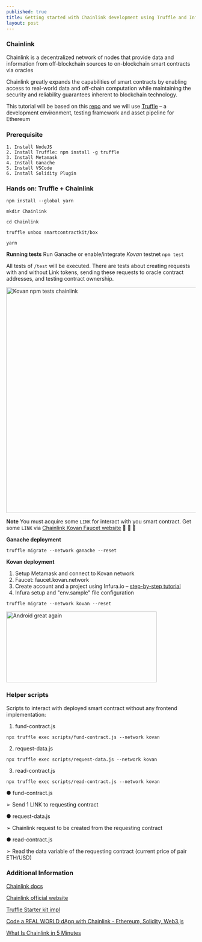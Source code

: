 ```yaml
---
published: true
title: Getting started with Chainlink development using Truffle and Infura
layout: post
---
```


### Chainlink
Chainlink is a decentralized network of nodes that provide data and
information from off-blockchain sources to on-blockchain smart
contracts via oracles

Chainlink greatly expands the capabilities of smart contracts by enabling access to real-world data and off-chain computation while maintaining the security and reliability guarantees inherent to blockchain technology.

This tutorial will be based on this [repo] and we will use [Truffle] – a development environment, testing framework and asset pipeline for Ethereum 

### Prerequisite
    1. Install NodeJS
    2. Install Truffle: npm install -g truffle
    3. Install Metamask
    4. Install Ganache
    5. Install VSCode
    6. Install Solidity Plugin


### Hands on: Truffle + Chainlink
`npm install --global yarn`

`mkdir Chainlink`

`cd Chainlink`

`truffle unbox smartcontractkit/box`

`yarn`

**Running tests**
Run Ganache or enable/integrate
*Kovan* testnet
`npm test`

All tests of `/test` will be executed.
There are tests about creating requests with and without Link tokens, sending these requests to oracle contract addresses, and testing contract ownership.

<img src="http://maikotrindade.github.io/public/img/kovan-npm-tests-chainlink.jpeg" height="600" width="668" alt="Kovan npm tests chainlink"/>

**Note** 
You must acquire some `LINK` for interact with you smart contract. 
Get some `LINK` via [Chainlink Kovan Faucet website] 🤑 🤑 🤑 

**Ganache deployment**

`truffle migrate --network ganache --reset`

**Kovan deployment**
1. Setup Metamask and connect to Kovan network
2. Faucet: faucet.kovan.network
3. Create account and a project using Infura.io – [step-by-step tutorial]
4. Infura setup and "env.sample" file configuration

`truffle migrate --network kovan --reset`

<img src="http://maikotrindade.github.io/public/img/kovan-truffle-chainlink-deploy.jpeg" height="188" width="400" alt="Android great again"/>

### Helper scripts
Scripts to interact with deployed smart contract without any frontend implementation:
1. fund-contract.js

`npx truffle exec scripts/fund-contract.js --network kovan`

2. request-data.js

`npx truffle exec scripts/request-data.js --network kovan`

3. read-contract.js

`npx truffle exec scripts/read-contract.js --network kovan`

● fund-contract.js

➢ Send 1 LINK to requesting contract

● request-data.js

➢ Chainlink request to be created from the requesting contract

● read-contract.js

➢ Read the data variable of the requesting contract (current price of pair ETH/USD)

### Additional Information
[Chainlink docs]

[Chainlink official website]

[Truffle Starter kit impl]

[Code a REAL WORLD dApp with Chainlink - Ethereum, Solidity, Web3.js]

[What Is Chainlink in 5 Minutes]

[Chainlink docs]: https://docs.chain.link/docs/tutorials
[Chainlink official website]: https://chain.link
[Code a REAL WORLD dApp with Chainlink - Ethereum, Solidity, Web3.js]: https://www.youtube.com/watch?v=YLmMNocc1ys&t=1281s44-ways-to-enhance-your-smart-contract-with-chainlink/
[What Is Chainlink in 5 Minutes]: https://www.gemini.com/cryptopedia/what-is-chainlink-and-how-does-it-work
[Truffle Starter kit impl]: https://github.com/CryptoDevBR/crypto-feed-chainlink-oracle
[Truffle]: https://www.trufflesuite.com
[repo]: https://github.com/smartcontractkit/truffle-starter-kit
[step-by-step tutorial]: https://walkingtree.tech/deploying-a-smart-contract-in-rinkeby-using-infura/
[Chainlink Kovan Faucet website]: https://kovan.chain.link/